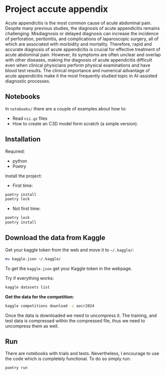 # Project accute appendix

Acute appendicitis is the most common cause of acute abdominal pain. Despite many previous studies, the diagnosis of acute appendicitis remains challenging. Misdiagnosis or delayed diagnosis can increase the incidence of perforation, peritonitis, and complications of laparoscopic surgery, all of which are associated with morbidity and mortality. Therefore, rapid and accurate diagnosis of acute appendicitis is crucial for effective treatment of acute abdominal pain. However, its symptoms are often unclear and overlap with other diseases, making the diagnosis of acute appendicitis difficult even when clinical physicians perform physical examinations and have blood test results. The clinical importance and numerical advantage of acute appendicitis make it the most frequently studied topic in AI-assisted diagnostic processes.

## Notebooks

In `notebooks/` there are a couple of examples about how to:

* Read `nii.gz` files
* How to create an C3D model form scratch (a simple version).

## Installation

Required:

* python
* Poetry

Install the project:

* First time:

```bash
poetry install
poetry lock
```

* Not first time:

```bash
poetry lock
poetry install
```

## Download the data from Kaggle

Get your kaggle token from the web and move it to  `~/.kaggle/`:

```bash
mv kaggle.json ~/.kaggle/
```

To get the `kaggle.json` get your Kaggle token in the webpage.

Try if everything works:

```bash
kaggle datasets list
```

**Get the data for the competition:**

```bash
kaggle competitions download -c aocr2024
```

Once the data is downloaded we need to uncompress it. The training, and test data is compressed within the compressed file, thus we need to uncompress them as well.

## Run

There are notebooks with trials and tests. Nevertheless, I encourage to use the code which is completely functional. To do so simply run:

```
poetry run 
```
